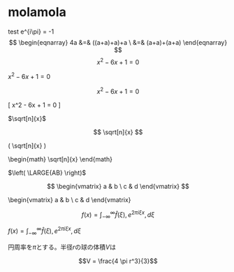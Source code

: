 molamola
========

test
e^{i\pi} = -1
$$ \begin{eqnarray} 4a &=& ((a+a)+a)+a \ &=& (a+a)+(a+a) \end{eqnarray} $$
$$ \begin{equation} x^2 - 6x + 1 = 0 \end{equation} $$

$x^2 - 6x + 1 = 0$

$$ x^2 - 6x + 1 = 0 $$

[ x^2 - 6x + 1 = 0 ]

$\sqrt[n]{x}$

$$ \sqrt[n]{x} $$

( \sqrt[n]{x} )

\begin{math} \sqrt[n]{x} \end{math}

$\left( \LARGE{AB} \right)$

$$ \begin{vmatrix} a & b \ c & d \end{vmatrix} $$

\begin{vmatrix} a & b \ c & d \end{vmatrix}

$$ f(x) = \int_{-\infty}^\infty \hat f(\xi),e^{2 \pi i \xi x} ,d\xi $$

$f(x) = \int_{-\infty}^\infty\hat f(\xi),e^{2 \pi i \xi x},d\xi$

円周率を$\pi$とする。半径$r$の球の体積$V$は

$$V = \frac{4 \pi r^3}{3}$$
